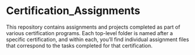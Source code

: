 # Certification_Assignments
This repository contains assignments and projects completed as part of various certification programs. Each top-level folder is named after a specific certification, and within each, you’ll find individual assignment files that correspond to the tasks completed for that certification. 
